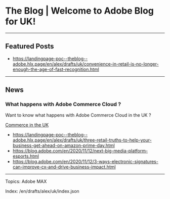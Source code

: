 # The Blog | Welcome to Adobe Blog for UK!

---

## Featured Posts

-   <https://landingpage-poc--theblog--adobe.hlx.page/en/alex/drafts/uk/convenience-in-retail-is-no-longer-enough-the-age-of-fast-recognition.html>


---

## News

### What happens with Adobe Commerce Cloud ?

Want to know what happens with Adobe Commerce Cloud in the UK ?

[Commerce in the UK](https://blog.adobe.com/en/topics/commerce-in-uk.html)

-   <https://landingpage-poc--theblog--adobe.hlx.page/en/alex/drafts/uk/three-retail-truths-to-help-your-business-get-ahead-on-amazon-prime-day.html>
-   <https://blog.adobe.com/en/2020/11/12/next-big-media-platform-esports.html>
-   <https://blog.adobe.com/en/2020/11/12/3-ways-electronic-signatures-can-improve-cx-and-drive-business-impact.html>

---

Topics: Adobe MAX

Index: /en/drafts/alex/uk/index.json
